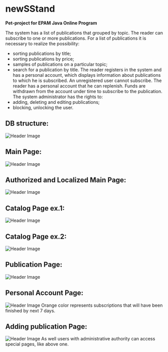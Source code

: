 # newSStand
**Pet-project for EPAM Java Online Program**

The system has a list of publications that grouped by topic.
The reader can subscribe to one or more publications. For a list of publications
it is necessary to realize the possibility:
- sorting publications by title;
- sorting publications by price;
- samples of publications on a particular topic;
- search for a publication by title.
The reader registers in the system and has a personal account, which displays information about
publications to which he is subscribed. An unregistered user cannot subscribe.
The reader has a personal account that he can replenish. Funds are withdrawn from the account under
time to subscribe to the publication.
The system administrator has the rights to:
- adding, deleting and editing publications;
- blocking, unlocking the user.

## DB structure:
![Header Image](/src/main/resources/static//db_view.jpeg?raw=true)

## Main Page:
![Header Image](/src/main/resources/static//main.png?raw=true)

## Authorized and Localized Main Page:
![Header Image](/src/main/resources/static//loc_main.png?raw=true)

## Catalog Page ex.1:
![Header Image](/src/main/resources/static//catalog1.png?raw=true)

## Catalog Page ex.2:
![Header Image](/src/main/resources/static//catalog2.png?raw=true)

## Publication Page:
![Header Image](/src/main/resources/static//publication.png?raw=true)

## Personal Account Page:
![Header Image](/src/main/resources/static//account.png?raw=true)
Orange color represents subscriptions that will have been finished by next 7 days.

## Adding publication Page:
![Header Image](/src/main/resources/static//add.png?raw=true)
As well users with administrative authority can access special pages, like above one.


